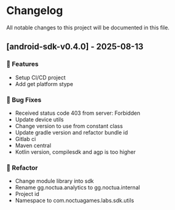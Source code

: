 # Changelog

All notable changes to this project will be documented in this file.

## [android-sdk-v0.4.0] - 2025-08-13

### 🚀 Features

- Setup CI/CD project
- Add get platform stype

### 🐛 Bug Fixes

- Received status code 403 from server: Forbidden
- Update device utils
- Change version to use from constant class
- Update gradle version and refactor bundle id
- Gitlab ci
- Maven central
- Kotlin version, compilesdk and agp is too higher

### 🚜 Refactor

- Change module library into sdk
- Rename gg.noctua.analytics to gg.noctua.internal
- Project id
- Namespace to com.noctuagames.labs.sdk.utils

<!-- generated by git-cliff -->
